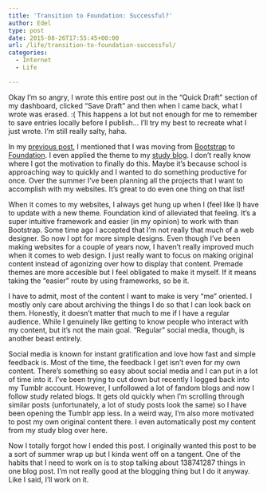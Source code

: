 ```yaml
---
title: 'Transition to Foundation: Successful?'
author: Edel
type: post
date: 2015-08-26T17:55:45+00:00
url: /life/transition-to-foundation-successful/
categories:
  - Internet
  - Life

---
```

Okay I&#8217;m so angry, I wrote this entire post out in the &#8220;Quick Draft&#8221; section of my dashboard, clicked &#8220;Save Draft&#8221; and then when I came back, what I wrote was erased. :( This happens a lot but not enough for me to remember to save entries locally before I publish&#8230; I&#8217;ll try my best to recreate what I just wrote. I&#8217;m still really salty, haha.

In my [previous post][1], I mentioned that I was moving from [Bootstrap][2] to [Foundation][3]. I even applied the theme to my [study blog][4]. I don&#8217;t really know where I got the motivation to finally do this. Maybe it&#8217;s because school is approaching way to quickly and I wanted to do something productive for once. Over the summer I&#8217;ve been planning all the projects that I want to accomplish with my websites. It&#8217;s great to do even one thing on that list!

When it comes to my websites, I always get hung up when I (feel like I) have to update with a new theme. Foundation kind of alleviated that feeling. It&#8217;s a super intuitive framework and easier (in my opinion) to work with than Bootstrap. Some time ago I accepted that I&#8217;m not really that much of a web designer. So now I opt for more simple designs. Even though I&#8217;ve been making websites for a couple of years now, I haven&#8217;t really improved much when it comes to web design. I just really want to focus on making original content instead of agonizing over how to display that content. Premade themes are more accesible but I feel obligated to make it myself. If it means taking the &#8220;easier&#8221; route by using frameworks, so be it.

I have to admit, most of the content I want to make is very &#8220;me&#8221; oriented. I mostly only care about archiving the things I do so that I can look back on them. Honestly, it doesn&#8217;t matter that much to me if I have a regular audience. While I genuinely like getting to know people who interact with my content, but it&#8217;s not the main goal. &#8220;Regular&#8221; social media, though, is another beast entirely.

Social media is known for instant gratification and love how fast and simple feedback is. Most of the time, the feedback I get isn&#8217;t even for my own content. There&#8217;s something so easy about social media and I can put in a lot of time into it. I&#8217;ve been trying to cut down but recently I logged back into my Tumblr account. However, I unfollowed a lot of fandom blogs and now I follow study related blogs. It gets old quickly when I&#8217;m scrolling through similar posts (unfortunately, a lot of study posts look the same) so I have been opening the Tumblr app less. In a weird way, I&#8217;m also more motivated to post my own original content there. I even automatically post my content from my study blog over here.

Now I totally forgot how I ended this post. I originally wanted this post to be a sort of summer wrap up but I kinda went off on a tangent. One of the habits that I need to work on is to stop talking about 138741287 things in one blog post. I&#8217;m not really good at the blogging thing but I do it anyway. Like I said, I&#8217;ll work on it.

<ol class="footnote">
</ol>

 [1]: /2015/08/tumblr-post-5
 [2]: http://getboostrap.com
 [3]: http://foundation.zurb.com
 [4]: http://study.scattered.me